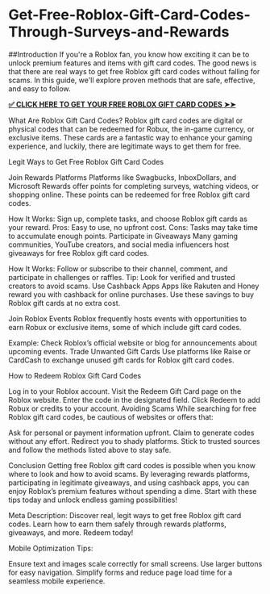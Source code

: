 # Get-Free-Roblox-Gift-Card-Codes-Through-Surveys-and-Rewards
##Introduction
If you're a Roblox fan, you know how exciting it can be to unlock premium features and items with gift card codes. The good news is that there are real ways to get free Roblox gift card codes without falling for scams. In this guide, we'll explore proven methods that are safe, effective, and easy to follow.

**[✅ CLICK HERE TO GET YOUR FREE ROBLOX GIFT CARD CODES ➤➤](https://myusoffer.xyz/all-gift-card-2/)**

What Are Roblox Gift Card Codes?
Roblox gift card codes are digital or physical codes that can be redeemed for Robux, the in-game currency, or exclusive items. These cards are a fantastic way to enhance your gaming experience, and luckily, there are legitimate ways to get them for free.

Legit Ways to Get Free Roblox Gift Card Codes

Join Rewards Platforms
Platforms like Swagbucks, InboxDollars, and Microsoft Rewards offer points for completing surveys, watching videos, or shopping online. These points can be redeemed for free Roblox gift card codes.

How It Works: Sign up, complete tasks, and choose Roblox gift cards as your reward.
Pros: Easy to use, no upfront cost.
Cons: Tasks may take time to accumulate enough points.
Participate in Giveaways
Many gaming communities, YouTube creators, and social media influencers host giveaways for free Roblox gift card codes.

How It Works: Follow or subscribe to their channel, comment, and participate in challenges or raffles.
Tip: Look for verified and trusted creators to avoid scams.
Use Cashback Apps
Apps like Rakuten and Honey reward you with cashback for online purchases. Use these savings to buy Roblox gift cards at no extra cost.

Join Roblox Events
Roblox frequently hosts events with opportunities to earn Robux or exclusive items, some of which include gift card codes.

Example: Check Roblox’s official website or blog for announcements about upcoming events.
Trade Unwanted Gift Cards
Use platforms like Raise or CardCash to exchange unused gift cards for Roblox gift card codes.

How to Redeem Roblox Gift Card Codes

Log in to your Roblox account.
Visit the Redeem Gift Card page on the Roblox website.
Enter the code in the designated field.
Click Redeem to add Robux or credits to your account.
Avoiding Scams
While searching for free Roblox gift card codes, be cautious of websites or offers that:

Ask for personal or payment information upfront.
Claim to generate codes without any effort.
Redirect you to shady platforms.
Stick to trusted sources and follow the methods listed above to stay safe.

Conclusion
Getting free Roblox gift card codes is possible when you know where to look and how to avoid scams. By leveraging rewards platforms, participating in legitimate giveaways, and using cashback apps, you can enjoy Roblox’s premium features without spending a dime. Start with these tips today and unlock endless gaming possibilities!

Meta Description:
Discover real, legit ways to get free Roblox gift card codes. Learn how to earn them safely through rewards platforms, giveaways, and more. Redeem today!

Mobile Optimization Tips:

Ensure text and images scale correctly for small screens.
Use larger buttons for easy navigation.
Simplify forms and reduce page load time for a seamless mobile experience.

